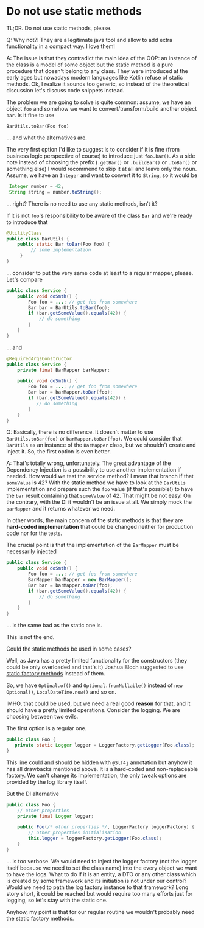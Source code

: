 # Do not use static methods

TL;DR. Do not use static methods, please.

Q: Why not?! They are a legitimate java tool and allow to add extra functionality in a compact way.
I love them!

A: The issue is that they contradict the main idea of the OOP: an instance of the class is a model of some object
but the static method is a pure procedure that doesn't belong to any class.
They were introduced at the early ages but nowadays modern languages like Kotlin refuse of static methods.
Ok, I realize it sounds too generic, so instead of the theoretical discussion let's discuss code snippets instead.

The problem we are going to solve is quite common: assume, we have an object `foo` and somehow we want
to convert/transform/build another object `bar`. Is it fine to use

`BarUtils.toBar(Foo foo)`

... and what the alternatives are.

The very first option I'd like to suggest is to consider if it is fine (from business logic perspective of course)
to introduce just `foo.bar()`. As a side note instead of choosing the prefix (`.getBar()` or `.buildBar()`
or `.toBar()`
or something else) I would recommend to skip it at all and leave only the noun.
Assume, we have an `Integer` and want to convert it to `String`, so it would be

```java
 Integer number = 42;
 String string = number.toString();
 ```
... right? There is no need to use any static methods, isn't it?

If it is not `foo`'s responsibility to be aware of the class `Bar` and we're ready to introduce that
```java
@UtilityClass
public class BarUtils {
    public static Bar toBar(Foo foo) {
         // some implementation
     }
}
```
... consider to put the very same code at least to a regular mapper, please. Let's compare

```java
public class Service {
    public void doSmth() {
        Foo foo = ...; // get foo from somewhere
        Bar bar = BarUtils.toBar(foo);
        if (bar.getSomeValue().equals(42)) {
            // do something
        }
    }
}
```
... and
```java
@RequiredArgsConstructor
public class Service {
    private final BarMapper barMapper;

    public void doSmth() {
        Foo foo = ...; // get foo from somewhere
        Bar bar = barMapper.toBar(foo);
        if (bar.getSomeValue().equals(42)) {
           // do something
        }
    }
}
```

Q: Basically, there is no difference. It doesn't matter to use `BarUtils.toBar(foo)` or `barMapper.toBar(foo)`.
We could consider that `BarUtils` as an instance of the `BarMapper` class,  but we shouldn't create and inject it.
So, the first option is even better. 

A: That's totally wrong, unfortunately. The great advantage of the Dependency Injection is a possibility to use
another implementation if needed. How would we test the service method? I mean that branch if that `someValue` is 42?
With the static method we have to look at the `BarUtils` implementation and prepare such the `foo` value (if that's
possible!) to have the `bar` result containing that `someValue` of 42. That might be not easy!
On the contrary, with the DI it wouldn't be an issue at all. We simply mock the `barMapper` and it returns whatever
we need. 


In other words, the main concern of the static methods is that they are **hard-coded implementation** that could be
changed neither for production code nor for the tests.

The crucial point is that the implementation of the `BarMapper` must be necessarily injected
```java
public class Service {
    public void doSmth() {
        Foo foo = ...; // get foo from somewhere
        BarMapper barMapper = new BarMapper();
        Bar bar = barMapper.toBar(foo);
        if (bar.getSomeValue().equals(42)) {
            // do something
        }
    }
}
```
... is the same bad as the static one is.

This is not the end.

Could the static methods be used in some cases?

Well, as Java has a pretty limited functionality for the constructors (they could be only overloaded and that's it)
Joshua Bloch suggested to use [static factory methods](https://www.baeldung.com/java-constructors-vs-static-factory-methods#advantages-of-static-factory-methods-over-constructors) instead of them.

So, we have `Optinal.of()` and `Optional.fromNullable()` instead of `new Optional()`, `LocalDateTime.now()` and so on.

IMHO, that could be used, but we need a real good **reason** for that, and it should have a pretty limited operations.
Consider the logging. We are choosing between two evils.

The first option is a regular one.

```java
public class Foo {
   private static Logger logger = LoggerFactory.getLogger(Foo.class);
}
```

This line could and should be hidden with `@Slf4j` annotation but anyhow it has all drawbacks mentioned above.
It is a hard-coded and non-replaceable factory. We can't change its implementation, the only tweak options are provided
by the log library itself.

But the DI alternative

```java
public class Foo {
    // other properties
    private final Logger logger;

    public Foo(/* other properties */, LoggerFactory loggerFactory) {
        // other properties initialisation
        this.logger = loggerFactory.getLogger(Foo.class);
    }
}
```
... is too verbose. We would need to inject the logger factory (not the logger itself because we need to set the class
name) into the every object we want to have the logs. What to do if it is an entity, a DTO or any other class which
is created by some framework and its initiation is not under our control? Would we need to path the log factory instance
to that framework? Long story short, it could be reached but would require too many efforts just for logging, so let's
stay with the static one.

Anyhow, my point is that for our regular routine we wouldn't probably need the static factory methods.

